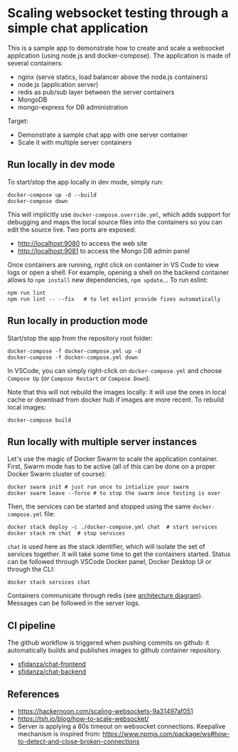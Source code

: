 # Scaling websocket testing through a simple chat application

This is a sample app to demonstrate how to create and scale a websocket application (using node.js and docker-compose). The application is made of several containers:

- nginx (serve statics, load balancer above the node.js containers)
- node.js (application server)
- redis as pub/sub layer between the server containers
- MongoDB
- mongo-express for DB administration

Target:

- Demonstrate a sample chat app with one server container
- Scale it with multiple server containers

## Run locally in dev mode

To start/stop the app locally in dev mode, simply run:

    docker-compose up -d --build
    docker-compose down

This will implicitly use `docker-compose.override.yml`, which adds support for debugging and maps the local source files into the containers so you can edit the source live. Two ports are exposed:

- <http://localhost:9080> to access the web site
- <http://localhost:9081> to access the Mongo DB admin panel

Once containers are running, right click on container in VS Code to view logs or open a shell. For example, opening a shell on the backend container allows to `npm install` new dependencies, `npm update`... To run eslint:

    npm run lint
    npm run lint -- --fix   # to let eslint provide fixes automatically

## Run locally in production mode

Start/stop the app from the repository root folder:

    docker-compose -f docker-compose.yml up -d
    docker-compose -f docker-compose.yml down

In VSCode, you can simply right-click on `docker-compose.yml` and choose `Compose Up` (or `Compose Restart` or `Compose Down`).

Note that this will not rebuild the images locally: it will use the ones in local cache or download from docker hub if images are more recent. To rebuild local images:

    docker-compose build

## Run locally with multiple server instances

Let's use the magic of Docker Swarm to scale the application container. First, Swarm mode has to be active (all of this can be done on a proper Docker Swarm cluster of course):

    docker swarm init # just run once to intialize your swarm
    docker swarm leave --force # to stop the swarm once testing is over

Then, the services can be started and stopped using the same `docker-compose.yml` file:

    docker stack deploy -c ./docker-compose.yml chat  # start services
    docker stack rm chat  # stop services

`chat` is used here as the stack identifier, which will isolate the set of services together. It will take some time to get the containers started. Status can be followed through VSCode Docker panel, Docker Desktop UI or through the CLI:

    docker stack services chat

Containers communicate through redis (see [architecture diagram](doc/)). Messages can be followed in the server logs.

## CI pipeline

The github workflow is triggered when pushing commits on github: it automatically builds and publishes images to github container repository.

- [sfidanza/chat-frontend](https://github.com/sfidanza/sharks/pkgs/container/chat-frontend)
- [sfidanza/chat-backend](https://github.com/sfidanza/sharks/pkgs/container/chat-backend)

## References

- <https://hackernoon.com/scaling-websockets-9a31497af051>
- <https://tsh.io/blog/how-to-scale-websocket/>
- Server is applying a 60s timeout on websocket connections. Keepalive mechanism is inspired from:
  <https://www.npmjs.com/package/ws#how-to-detect-and-close-broken-connections>
